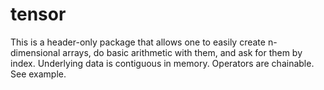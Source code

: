 # tensor

This is a header-only package that allows one to easily create n-dimensional arrays, do basic arithmetic with them, and ask for them by index. Underlying data is contiguous in memory. Operators are chainable. See example.
